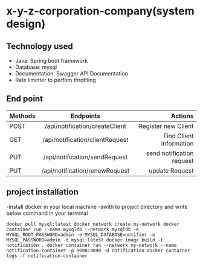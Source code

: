 # x-y-z-corporation-company(system design)

## Technology used
-	Java: Spring boot framework
-	Database: mysql
-	Documentation: Swagger API Documentation
- Rate liminter to perfom throttling

## End point

| Methods       | Endpoints                      | Actions                           |
| ------------- |:----------------------------:  | ---------------------------------:|
| POST          |/api/notification/createClient  | Register new Client               |
| GET           |/api/notification/clientRequest | Find Client information           |
| PUT           |/api/notification/sendRequest   | send notification request         |
| PUT           |/api/notification/renewRequest  | update Request                    |

## project installation
-install docker in your local machine
-swith to project directory and write below command in your terminal

`docker pull mysql:latest
docker network create my-network
docker container run --name mysqldb --network mysqldb -e MYSQL_ROOT_PASSWORD=admin -e MYSQL_DATABASE=notifier -e MYSQL_PASSWORD=admin -d mysql:latest
docker image build -t notification .
docker container run --network my-network --name notification-container -p 9090:9090 -d notification
docker container logs -f notification-container`

